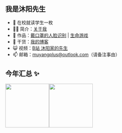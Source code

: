 <!--
**muyangplus/muyangplus** is a ✨ _special_ ✨ repository because its `README.md` (this file) appears on your GitHub profile.

Here are some ideas to get you started:

- 🔭 I’m currently working on ...
- 🌱 I’m currently learning ...
- 👯 I’m looking to collaborate on ...
- 🤔 I’m looking for help with ...
- 💬 Ask me about ...
- 📫 How to reach me: ...
- 😄 Pronouns: ...
- ⚡ Fun fact: ...
-->

## 我是沐阳先生

- 🔭 在校就读学生一枚
- 👨‍💻 简介：<a href="https://muyangplus.js.cool/about" target="_blank">关于我</a>
- 🏡 作品：<a href="https://github.com/muyangplus/QuickVerifies" target="_blank">戴口罩的人脸识别</a> | <a href="https://github.com/muyangplus/GameOfLife" target="_blank">生命游戏</a>
- 🌱 干货：<a href="https://muyangplus.js.cool" target="_blank">我的博客</a>
- 😺 视频：<a href="https://space.bilibili.com/313199379" target="_blank">B站 沐阳家的先生</a>
- 📫 邮箱：muyangplus@outlook.com（请备注事由）

## 今年汇总 ✨

<img align="" height="137px" src="https://github-readme-stats.muyangplus.vercel.app/api?username=muyangplus&hide_title=true&hide_border=true&show_icons=true&include_all_commits=true&line_height=21&bg_color=0,EC6C6C,FFD479,FFFC79,73FA79&theme=graywhite&locale=cn" /><img align="" height="137px" src="https://github-readme-stats.muyangplus.vercel.app/api/top-langs/?username=muyangplus&hide_title=true&hide_border=true&layout=compact&bg_color=0,73FA79,73FDFF,D783FF&theme=graywhite&locale=cn" />
